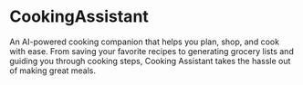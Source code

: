 # CookingAssistant
An AI-powered cooking companion that helps you plan, shop, and cook with ease. From saving your favorite recipes to generating grocery lists and guiding you through cooking steps, Cooking Assistant takes the hassle out of making great meals.

